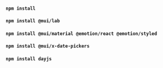 #### `npm install`
#### `npm install @mui/lab`
#### `npm install @mui/material @emotion/react @emotion/styled`
#### `npm install @mui/x-date-pickers`
#### `npm install dayjs`